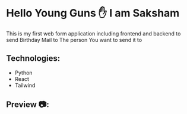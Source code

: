 # Hello Young Guns ✋ I am Saksham 
This is my first web form application including frontend and backend to send Birthday Mail to The person You want to send it to
## Technologies:
 - Python
 - React
 - Tailwind

## Preview 📷:
